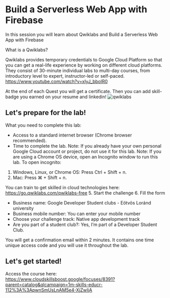 # Build a Serverless Web App with Firebase
In this session you will learn about Qwiklabs and Build a Serverless Web App with Firebase

What is a Qwiklabs?

Qwiklabs provides temporary credentials to Google Cloud Platform so that you can get a real-life experience by working on different cloud platforms. They consist of 30-minute individual labs to multi-day courses, from introductory level to expert, instructor-led or self-paced.
https://www.youtube.com/watch?v=xIyJ_bboIR0

At the end of each Quest you will get a certificate. Then you can add skill-badge you earned on your resume and linkedin!
![qwiklabs](https://user-images.githubusercontent.com/94010710/143928883-240ab6ba-6d7b-483c-8f40-ca8df1d49013.png)


## Let's prepare for the lab!

What you need to complete this lab:
- Access to a standard internet browser (Chrome browser recommended).
- Time to complete the lab.
Note: If you already have your own personal Google Cloud account or project, do not use it for this lab.
Note: If you are using a Chrome OS device, open an Incognito window to run this lab.
To open incognito: 
1. Windows, Linux, or Chrome OS: Press Ctrl + Shift + n.
2. Mac: Press ⌘ + Shift + n.


You can train to get skilled in cloud technologies here: https://go.qwiklabs.com/qwiklabs-free
5. Start the challenge
6. Fill the form
 - Business name: Google Developer Student clubs - Eötvös Loránd university
 - Business mobile number: You can enter your mobile number
 - Choose your challenge track: Native app development track
 - Are you part of a student club?: Yes, I’m part of a Developer Student Club.

You will get a confirmation email within 2 minutes. It contains one time unique access code and you will use it throughout the lab.


## Let's get started!
Access the course here:
https://www.cloudskillsboost.google/focuses/8391?parent=catalog&qlcampaign=1m-skills-educr-112%3A%3ApwnSmUsLnAM5e4-XjZwIjA

